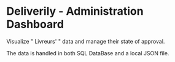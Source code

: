 # Deliverily - Administration Dashboard

Visualize " Livreurs' " data and manage their state of approval.

The data is handled in both SQL DataBase and a local JSON file.